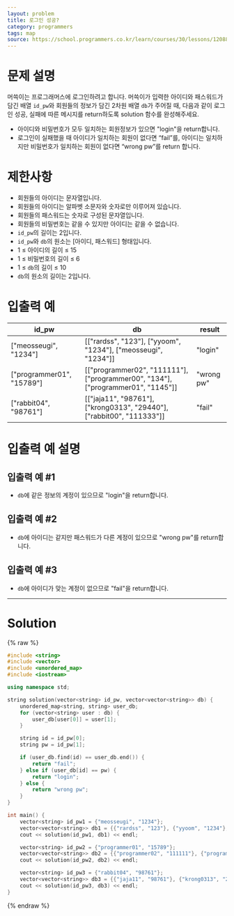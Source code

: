 ```yaml
---
layout: problem
title: 로그인 성공?
category: programmers
tags: map
source: https://school.programmers.co.kr/learn/courses/30/lessons/120883
---
```


# 문제 설명

머쓱이는 프로그래머스에 로그인하려고 합니다. 머쓱이가 입력한 아이디와 패스워드가 담긴 배열 `id_pw`와 회원들의 정보가 담긴 2차원 배열 `db`가 주어질 때, 다음과 같이 로그인 성공, 실패에 따른 메시지를 return하도록 solution 함수를 완성해주세요.

- 아이디와 비밀번호가 모두 일치하는 회원정보가 있으면 "login"을 return합니다.
- 로그인이 실패했을 때 아이디가 일치하는 회원이 없다면 “fail”를, 아이디는 일치하지만 비밀번호가 일치하는 회원이 없다면 “wrong pw”를 return 합니다.

# 제한사항

- 회원들의 아이디는 문자열입니다.
- 회원들의 아이디는 알파벳 소문자와 숫자로만 이루어져 있습니다.
- 회원들의 패스워드는 숫자로 구성된 문자열입니다.
- 회원들의 비밀번호는 같을 수 있지만 아이디는 같을 수 없습니다.
- `id_pw`의 길이는 2입니다.
- `id_pw`와 `db`의 원소는 [아이디, 패스워드] 형태입니다.
- 1 ≤ 아이디의 길이 ≤ 15
- 1 ≤ 비밀번호의 길이 ≤ 6
- 1 ≤ `db`의 길이 ≤ 10
- `db`의 원소의 길이는 2입니다.

# 입출력 예

| id_pw | db | result |
| --- | --- | --- |
| ["meosseugi", "1234"] | [["rardss", "123"], ["yyoom", "1234"], ["meosseugi", "1234"]] | "login" |
| ["programmer01", "15789"] | [["programmer02", "111111"], ["programmer00", "134"], ["programmer01", "1145"]] | "wrong pw" |
| ["rabbit04", "98761"] | [["jaja11", "98761"], ["krong0313", "29440"], ["rabbit00", "111333"]] | "fail" |

# 입출력 예 설명

## 입출력 예 #1

- `db`에 같은 정보의 계정이 있으므로 "login"을 return합니다.

## 입출력 예 #2

- `db`에 아이디는 같지만 패스워드가 다른 계정이 있으므로 "wrong pw"를 return합니다.

## 입출력 예 #3

- `db`에 아이디가 맞는 계정이 없으므로 "fail"을 return합니다.

---

# Solution

{% raw %}
```cpp
#include <string>
#include <vector>
#include <unordered_map>
#include <iostream>

using namespace std;

string solution(vector<string> id_pw, vector<vector<string>> db) {
    unordered_map<string, string> user_db;
    for (vector<string> user : db) {
        user_db[user[0]] = user[1];
    }

    string id = id_pw[0];
    string pw = id_pw[1];

    if (user_db.find(id) == user_db.end()) {
        return "fail";
    } else if (user_db[id] == pw) {
        return "login";
    } else {
        return "wrong pw";
    }
}

int main() {
    vector<string> id_pw1 = {"meosseugi", "1234"};
    vector<vector<string>> db1 = {{"rardss", "123"}, {"yyoom", "1234"}, {"meosseugi", "1234"}};
    cout << solution(id_pw1, db1) << endl;

    vector<string> id_pw2 = {"programmer01", "15789"};
    vector<vector<string>> db2 = {{"programmer02", "111111"}, {"programmer00", "134"}, {"programmer01", "1145"}};
    cout << solution(id_pw2, db2) << endl;

    vector<string> id_pw3 = {"rabbit04", "98761"};
    vector<vector<string>> db3 = {{"jaja11", "98761"}, {"krong0313", "29440"}, {"rabbit00", "111333"}};
    cout << solution(id_pw3, db3) << endl;
}
```
{% endraw %}
